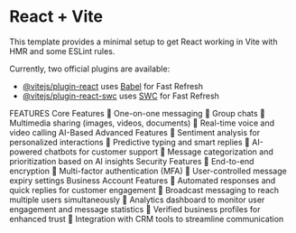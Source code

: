 # React + Vite

This template provides a minimal setup to get React working in Vite with HMR and some ESLint rules.

Currently, two official plugins are available:

- [@vitejs/plugin-react](https://github.com/vitejs/vite-plugin-react/blob/main/packages/plugin-react/README.md) uses [Babel](https://babeljs.io/) for Fast Refresh
- [@vitejs/plugin-react-swc](https://github.com/vitejs/vite-plugin-react-swc) uses [SWC](https://swc.rs/) for Fast Refresh




FEATURES 
Core Features 
 One-on-one messaging 
 Group chats 
 Multimedia sharing (images, videos, documents) 
 Real-time voice and video calling 
AI-Based Advanced Features 
 Sentiment analysis for personalized interactions 
 Predictive typing and smart replies 
 AI-powered chatbots for customer support 
 Message categorization and prioritization based on AI insights 
Security Features 
 End-to-end encryption 
 Multi-factor authentication (MFA) 
 User-controlled message expiry settings 
Business Account Features 
 Automated responses and quick replies for customer engagement 
 Broadcast messaging to reach multiple users simultaneously 
 Analytics dashboard to monitor user engagement and message statistics 
 Verified business profiles for enhanced trust 
 Integration with CRM tools to streamline communication 
